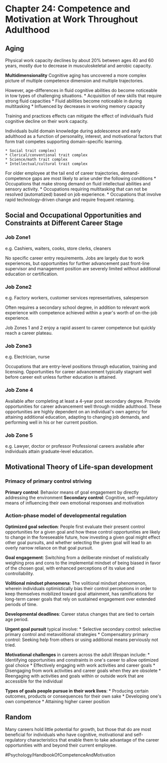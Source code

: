 # Chapter 24: Competence and Motivation at Work Throughout Adulthood

## Aging
Physical work capacity declines by about 20% between ages 40 and 60 years, mostly due to decrease in musculoskeletal and aerobic capacity.

**Multidimensionality**
Cognitive aging has uncovered a more complex picture of multiple competence dimension and multiple trajectories.

However, age-differences in fluid cognitive abilities do become noticeable in tow types of challenging situations.
	* Acquisition of new skills that require strong fluid capacities
	* Fluid abilities become noticeable in during multitasking
		* Influenced by decreases in working memory capacity
	
Training and practices effects can mitigate the effect of individual’s fluid cognitive decline on their work capacity.

Individuals build domain knowledge during adolescence and early adulthood as a function of personality, interest, and motivational factors that form trait competes supporting domain-specific learning.

	* Social trait complex)
	* Clerical/conventional trait complex
	* Science/math trait complex
	* Intellectual/cultural trait complex

For older employee at the tail end of career trajectories, demand-competence gaps are most likely to arise under the following conditions
	* Occupations that make strong demand on fluid intellectual abilities and sensory activity.
	* Occupations requiring multitasking that can not be resolved (automatized) based on job experience.
	* Occupations that involve rapid technology-driven change and require frequent retaining.

## Social and Occupational Opportunities and Constraints at Different Career Stage

### Job Zone1
e.g. Cashiers, waiters, cooks, store clerks, cleaners

No specific career entry requirements. Jobs are largely due to work experiences, but opportunities for further advancement past front-line supervisor and management position are severely limited without additional education or certification.

### Job Zone2
e.g. Factory workers, customer services representatives, salesperson

Often requires a secondary school degree, in addition to relevant work experience with competence achieved within a year's worth of on-the-job experience.

Job Zones 1 and 2 enjoy a rapid assent to career competence but quickly reach a career plateau.

### Job Zone3
e.g. Electrician, nurse

Occupations that are entry-level positions through education, training and licensing. Opportunities for career advancement typically stagnant well before career exit unless further education is attained.

### Job Zone 4
Available after completing at least a 4-year post secondary degree. Provide opportunities for career advancement well through middle adulthood.  These opportunities are highly dependent on an individual's own agency for attaining additional education, adapting to changing job demands, and performing well in his or her current position.

### Job Zone 5
e.g. Lawyer, doctor or professor
Professional careers available after individuals attain graduate-level education.


## Motivational Theory of Life-span development

### Primacy of primary control striving
**Primary control**: Behavior means of goal engagement by directly addressing the environment
**Secondary control**: Cognitive, self-regulatory means of influencing their own emotional responses and motivation

### Action-phase model of developmental regulation
**Optimized goal selection**: People first evaluate their present control opportunities for a given goal and how these control opportunities are likely to change in the foreseeable future, how investing a given goal might effect other goal pursuits, and whether selecting the given goal will lead to an overly narrow reliance on that goal pursuit.

**Goal engagement**: Switching from a deliberate mindset of realistically weighing pros and cons to the implemental mindset of being biased in favor of the chosen goal, with enhanced perceptions of its value and controllability.

**Volitional mindset phenomena**: The volitional mindset phenomenon, wherein individuals optimistically bias their control perceptions in order to keep themselves mobilized toward goal attainment, has ramifications for long-term career goals that rely on sustained engagement over extended periods of time.

**Developmental deadlines**: Career status changes that are tied to certain age period.

**Urgent goal pursuit** typical involve:
	* Selective secondary control: selective primary control and metavolitional strategies
	* Compensatory primary control: Seeking help from others or using additional means perviously not tried.

**Motivational challenges** in careers across the adult lifespan include:
	* Identifying opportunities and constraints in one's career to allow optimized goal choice
	* Effectively engaging with work activities and career goals
	* Disengaging from work activities and career goals when they are obsolete
	* Reengaging with activities and goals within or outside work that are accessible for the individual


**Types of goals people pursue in their work lives**:
	* Producing certain outcomes, products or consequences for their own sake
	* Developing one's own competence
	* Attaining higher career position


## Random
Many careers hold little potential for growth, but those that do are most beneficial for individuals who have cognitive, motivational and self-regulatory characteristics that enable them to take advantage of the career opportunities with and beyond their current employee.

#Psychology/HandbookOfCompetenceAndMotivation